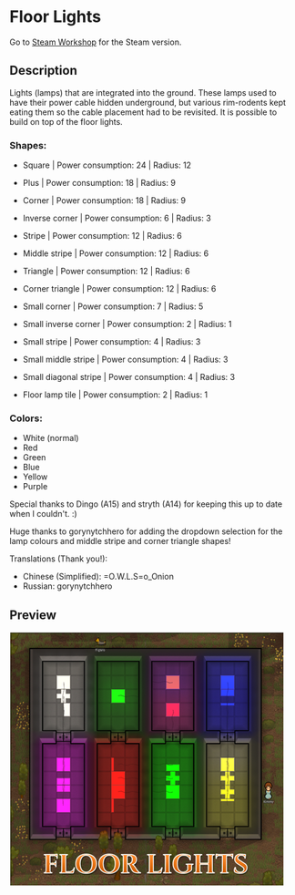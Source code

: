 # Floor Lights

Go to [Steam Workshop](https://steamcommunity.com/sharedfiles/filedetails/?id=1541728186) for the Steam version.

## Description
Lights (lamps) that are integrated into the ground. These lamps used to have their power cable hidden underground, but various rim-rodents kept eating them so the cable placement had to be revisited. It is possible to build on top of the floor lights.

### Shapes:
- Square | Power consumption: 24 | Radius: 12
- Plus | Power consumption: 18 | Radius: 9
- Corner | Power consumption: 18 | Radius: 9
- Inverse corner | Power consumption: 6 | Radius: 3
- Stripe | Power consumption: 12 | Radius: 6
- Middle stripe | Power consumption: 12 | Radius: 6
- Triangle | Power consumption: 12 | Radius: 6
- Corner triangle | Power consumption: 12 | Radius: 6
- Small corner | Power consumption: 7 | Radius: 5
- Small inverse corner | Power consumption: 2 | Radius: 1
- Small stripe | Power consumption: 4 | Radius: 3
- Small middle stripe | Power consumption: 4 | Radius: 3
- Small diagonal stripe | Power consumption: 4 | Radius: 3

- Floor lamp tile | Power consumption: 2 | Radius: 1

### Colors:
- White (normal)
- Red
- Green
- Blue
- Yellow
- Purple

Special thanks to Dingo (A15) and stryth (A14) for keeping this up to date when I couldn't. :)

Huge thanks to gorynytchhero for adding the dropdown selection for the lamp colours and middle stripe and corner triangle shapes!

Translations (Thank you!):
- Chinese (Simplified): =O.W.L.S=o_Onion
- Russian: gorynytchhero

## Preview
![Preview](About/Preview.png)